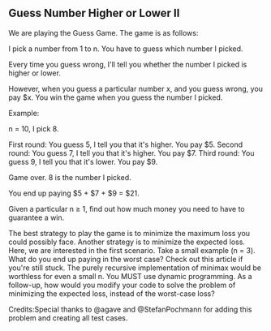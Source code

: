 

Guess Number Higher or Lower II 
---

We are playing the Guess Game. The game is as follows: 

I pick a number from 1 to n. You have to guess which number I picked.

Every time you guess wrong, I'll tell you whether the number I picked is higher or lower. 

However, when you guess a particular number x,  and you guess wrong, you pay $x. You win the game when you guess the number I picked.


Example:

n = 10, I pick 8.

First round:  You guess 5, I tell you that it's higher. You pay $5.
Second round: You guess 7, I tell you that it's higher. You pay $7.
Third round:  You guess 9, I tell you that it's lower. You pay $9.

Game over. 8 is the number I picked.

You end up paying $5 + $7 + $9 = $21.



Given a particular n &ge; 1, find out how much money you need to have to guarantee a win.


   The best strategy to play the game is to minimize the maximum loss you could possibly face. Another strategy is to minimize the expected loss. Here, we are interested in the first scenario.
   Take a small example (n = 3). What do you end up paying in the worst case?
  Check out this article if you're still stuck.
 The purely recursive implementation of minimax would be worthless for even a small n. You MUST use dynamic programming. 
 As a follow-up, how would you modify your code to solve the problem of minimizing the expected loss, instead of the worst-case loss? 
 

Credits:Special thanks to @agave and @StefanPochmann for adding this problem and creating all test cases.

